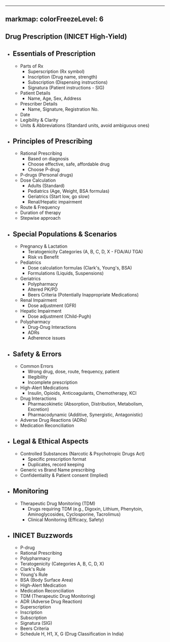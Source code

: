 
---
markmap:
  colorFreezeLevel: 6
---

## Drug Prescription (INICET High-Yield)
- ## Essentials of Prescription
  - Parts of Rx
    - Superscription (Rx symbol)
    - Inscription (Drug name, strength)
    - Subscription (Dispensing instructions)
    - Signatura (Patient instructions - SIG)
  - Patient Details
    - Name, Age, Sex, Address
  - Prescriber Details
    - Name, Signature, Registration No.
  - Date
  - Legibility & Clarity
  - Units & Abbreviations (Standard units, avoid ambiguous ones)
- ## Principles of Prescribing
  - Rational Prescribing
    - Based on diagnosis
    - Choose effective, safe, affordable drug
    - Choose P-drug
  - P-drugs (Personal drugs)
  - Dose Calculation
    - Adults (Standard)
    - Pediatrics (Age, Weight, BSA formulas)
    - Geriatrics (Start low, go slow)
    - Renal/Hepatic impairment
  - Route & Frequency
  - Duration of therapy
  - Stepwise approach
- ## Special Populations & Scenarios
  - Pregnancy & Lactation
    - Teratogenicity Categories (A, B, C, D, X - FDA/AU TGA)
    - Risk vs Benefit
  - Pediatrics
    - Dose calculation formulas (Clark's, Young's, BSA)
    - Formulations (Liquids, Suspensions)
  - Geriatrics
    - Polypharmacy
    - Altered PK/PD
    - Beers Criteria (Potentially Inappropriate Medications)
  - Renal Impairment
    - Dose adjustment (GFR)
  - Hepatic Impairment
    - Dose adjustment (Child-Pugh)
  - Polypharmacy
    - Drug-Drug Interactions
    - ADRs
    - Adherence issues
- ## Safety & Errors
  - Common Errors
    - Wrong drug, dose, route, frequency, patient
    - Illegibility
    - Incomplete prescription
  - High-Alert Medications
    - Insulin, Opioids, Anticoagulants, Chemotherapy, KCl
  - Drug Interactions
    - Pharmacokinetic (Absorption, Distribution, Metabolism, Excretion)
    - Pharmacodynamic (Additive, Synergistic, Antagonistic)
  - Adverse Drug Reactions (ADRs)
  - Medication Reconciliation
- ## Legal & Ethical Aspects
  - Controlled Substances (Narcotic & Psychotropic Drugs Act)
    - Specific prescription format
    - Duplicates, record keeping
  - Generic vs Brand Name prescribing
  - Confidentiality & Patient consent (Implied)
- ## Monitoring
  - Therapeutic Drug Monitoring (TDM)
    - Drugs requiring TDM (e.g., Digoxin, Lithium, Phenytoin, Aminoglycosides, Cyclosporine, Tacrolimus)
    - Clinical Monitoring (Efficacy, Safety)
- ## INICET Buzzwords
  - P-drug
  - Rational Prescribing
  - Polypharmacy
  - Teratogenicity (Categories A, B, C, D, X)
  - Clark's Rule
  - Young's Rule
  - BSA (Body Surface Area)
  - High-Alert Medication
  - Medication Reconciliation
  - TDM (Therapeutic Drug Monitoring)
  - ADR (Adverse Drug Reaction)
  - Superscription
  - Inscription
  - Subscription
  - Signatura (SIG)
  - Beers Criteria
  - Schedule H, H1, X, G (Drug Classification in India)
